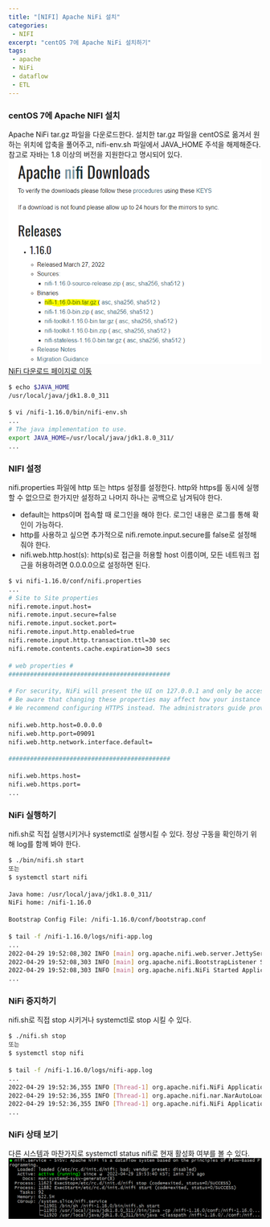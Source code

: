 ```yaml
---
title: "[NIFI] Apache NiFi 설치"
categories:
 - NIFI
excerpt: "centOS 7에 Apache NiFi 설치하기"
tags:
 - apache
 - NiFi
 - dataflow
 - ETL
---
```

### centOS 7에 Apache NIFI 설치
Apache NiFi tar.gz 파일을 다운로드한다. 설치한 tar.gz 파일을 centOS로 옮겨서 원하는 위치에 압축을 풀어주고, nifi-env.sh 파일에서 JAVA_HOME 주석을 해제해준다. 참고로 자바는 1.8 이상의 버전을 지원한다고 명시되어 있다.<br>
![nifi download](/assets/nifi_image/nifidownload.PNG)<br>
[NiFi 다운로드 페이지로 이동](https://nifi.apache.org/download.html)<br>

```bash
$ echo $JAVA_HOME
/usr/local/java/jdk1.8.0_311

$ vi /nifi-1.16.0/bin/nifi-env.sh
...
# The java implementation to use.
export JAVA_HOME=/usr/local/java/jdk1.8.0_311/
...
```

### NIFI 설정
nifi.properties 파일에 http 또는 https 설정를 설정한다. http와 https를 동시에 실행할 수 없으므로 한가지만 설정하고 나머지 하나는 공백으로 남겨둬야 한다.
- default는 https이며 접속할 때 로그인을 해야 한다. 로그인 내용은 로그를 통해 확인이 가능하다.
- http를 사용하고 싶으면 추가적으로 nifi.remote.input.secure를 false로 설정해줘야 한다.
- nifi.web.http.host(s): http(s)로 접근을 허용할 host 이름이며, 모든 네트워크 접근을 허용하려면 0.0.0.0으로 설정하면 된다.
    
```bash
$ vi nifi-1.16.0/conf/nifi.properties
...
# Site to Site properties
nifi.remote.input.host=
nifi.remote.input.secure=false
nifi.remote.input.socket.port=
nifi.remote.input.http.enabled=true
nifi.remote.input.http.transaction.ttl=30 sec
nifi.remote.contents.cache.expiration=30 secs

# web properties #
#############################################

# For security, NiFi will present the UI on 127.0.0.1 and only be accessible through this loopback interface.
# Be aware that changing these properties may affect how your instance can be accessed without any restriction.
# We recommend configuring HTTPS instead. The administrators guide provides instructions on how to do this.

nifi.web.http.host=0.0.0.0
nifi.web.http.port=09091
nifi.web.http.network.interface.default=

#############################################

nifi.web.https.host=
nifi.web.https.port=
...
```

### NiFi 실행하기
nifi.sh로 직접 실행시키거나 systemctl로 실행시킬 수 있다. 정상 구동을 확인하기 위해 log를 함께 봐야 한다.
    
```bash
$ ./bin/nifi.sh start
또는
$ systemctl start nifi

Java home: /usr/local/java/jdk1.8.0_311/
NiFi home: /nifi-1.16.0

Bootstrap Config File: /nifi-1.16.0/conf/bootstrap.conf

$ tail -f /nifi-1.16.0/logs/nifi-app.log
...
2022-04-29 19:52:08,302 INFO [main] org.apache.nifi.web.server.JettyServer http://0.0.0.0:1633/nifi
2022-04-29 19:52:08,303 INFO [main] org.apache.nifi.BootstrapListener Successfully initiated communication with Bootstrap
2022-04-29 19:52:08,303 INFO [main] org.apache.nifi.NiFi Started Application Controller in 9.825 seconds (9825205493 ns)
...
```

### NiFi 중지하기
nifi.sh로 직접 stop 시키거나 systemctl로 stop 시킬 수 있다.

```bash
$ ./nifi.sh stop
또는
$ systemctl stop nifi

$ tail -f /nifi-1.16.0/logs/nifi-app.log
...
2022-04-29 19:52:36,355 INFO [Thread-1] org.apache.nifi.NiFi Application Server shutdown started
2022-04-29 19:52:36,355 INFO [Thread-1] org.apache.nifi.nar.NarAutoLoader NAR Auto-Loader stopped
2022-04-29 19:52:36,355 INFO [Thread-1] org.apache.nifi.NiFi Application Server shutdown completed
...
```

### NiFi 상태 보기
다른 시스템과 마찬가지로 systemctl status nifi로 현재 활성화 여부를 볼 수 있다.<br>
![nifi download](/assets/nifi_image/status.PNG)
